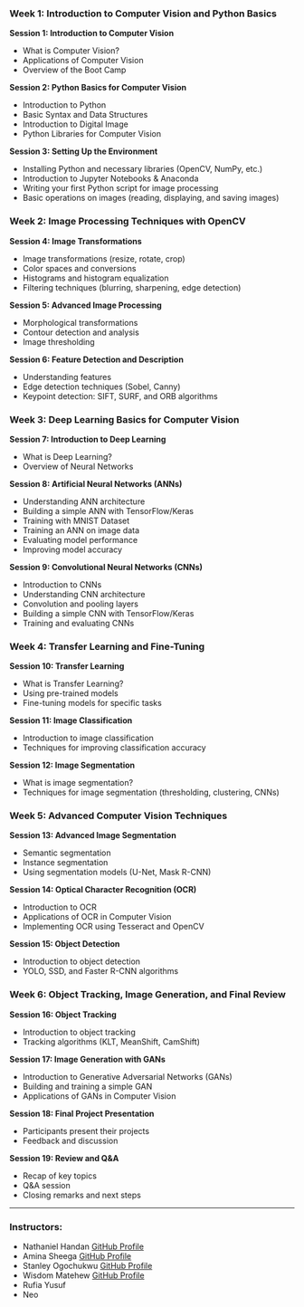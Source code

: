 ### Week 1: Introduction to Computer Vision and Python Basics
**Session 1: Introduction to Computer Vision**
- What is Computer Vision?
- Applications of Computer Vision
- Overview of the Boot Camp

**Session 2: Python Basics for Computer Vision**
- Introduction to Python
- Basic Syntax and Data Structures
- Introduction to Digital Image
- Python Libraries for Computer Vision

**Session 3: Setting Up the Environment**
- Installing Python and necessary libraries (OpenCV, NumPy, etc.)
- Introduction to Jupyter Notebooks & Anaconda
- Writing your first Python script for image processing
- Basic operations on images (reading, displaying, and saving images)

### Week 2: Image Processing Techniques with OpenCV
**Session 4: Image Transformations**
- Image transformations (resize, rotate, crop)
- Color spaces and conversions
- Histograms and histogram equalization
- Filtering techniques (blurring, sharpening, edge detection)

**Session 5: Advanced Image Processing**
- Morphological transformations
- Contour detection and analysis
- Image thresholding

**Session 6: Feature Detection and Description**
- Understanding features
- Edge detection techniques (Sobel, Canny)
- Keypoint detection: SIFT, SURF, and ORB algorithms

### Week 3: Deep Learning Basics for Computer Vision
**Session 7: Introduction to Deep Learning**
- What is Deep Learning?
- Overview of Neural Networks

**Session 8: Artificial Neural Networks (ANNs)**
- Understanding ANN architecture
- Building a simple ANN with TensorFlow/Keras
- Training with MNIST Dataset
- Training an ANN on image data
- Evaluating model performance
- Improving model accuracy

**Session 9: Convolutional Neural Networks (CNNs)**
- Introduction to CNNs
- Understanding CNN architecture
- Convolution and pooling layers
- Building a simple CNN with TensorFlow/Keras
- Training and evaluating CNNs

### Week 4: Transfer Learning and Fine-Tuning
**Session 10: Transfer Learning**
- What is Transfer Learning?
- Using pre-trained models
- Fine-tuning models for specific tasks

**Session 11: Image Classification**
- Introduction to image classification
- Techniques for improving classification accuracy

**Session 12: Image Segmentation**
- What is image segmentation?
- Techniques for image segmentation (thresholding, clustering, CNNs)

### Week 5: Advanced Computer Vision Techniques
**Session 13: Advanced Image Segmentation**
- Semantic segmentation
- Instance segmentation
- Using segmentation models (U-Net, Mask R-CNN)

**Session 14: Optical Character Recognition (OCR)**
- Introduction to OCR
- Applications of OCR in Computer Vision
- Implementing OCR using Tesseract and OpenCV

**Session 15: Object Detection**
- Introduction to object detection
- YOLO, SSD, and Faster R-CNN algorithms

### Week 6: Object Tracking, Image Generation, and Final Review
**Session 16: Object Tracking**
- Introduction to object tracking
- Tracking algorithms (KLT, MeanShift, CamShift)

**Session 17: Image Generation with GANs**
- Introduction to Generative Adversarial Networks (GANs)
- Building and training a simple GAN
- Applications of GANs in Computer Vision

**Session 18: Final Project Presentation**
- Participants present their projects
- Feedback and discussion

**Session 19: Review and Q&A**
- Recap of key topics
- Q&A session
- Closing remarks and next steps

---

### Instructors:
- Nathaniel Handan [GitHub Profile](https://github.com/Tinny-Robot)
- Amina Sheega [GitHub Profile](https://github.com/Sheega-ameenah)
- Stanley Ogochukwu [GitHub Profile](https://github.com/Staneering)
- Wisdom Matehew [GitHub Profile](https://github.com/matt-wisdom)
- Rufia Yusuf
- Neo